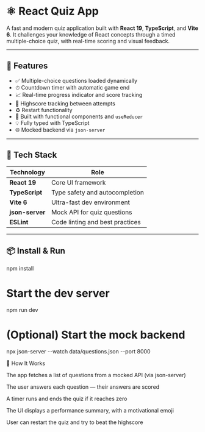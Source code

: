 # ⚛️ React Quiz App

A fast and modern quiz application built with **React 19**, **TypeScript**, and **Vite 6**. It challenges your knowledge of React concepts through a timed multiple-choice quiz, with real-time scoring and visual feedback.

---

## 🚀 Features

- ✅ Multiple-choice questions loaded dynamically
- ⏱ Countdown timer with automatic game end
- 📈 Real-time progress indicator and score tracking
- 🧠 Highscore tracking between attempts
- ♻️ Restart functionality
- 🎯 Built with functional components and `useReducer`
- 💡 Fully typed with TypeScript
- 🌐 Mocked backend via `json-server`

---

## 🧰 Tech Stack

| Technology     | Role                         |
|----------------|------------------------------|
| **React 19**   | Core UI framework            |
| **TypeScript** | Type safety and autocompletion |
| **Vite 6**     | Ultra-fast dev environment   |
| **json-server**| Mock API for quiz questions  |
| **ESLint**     | Code linting and best practices |

---

## 📦 Install & Run

npm install

# Start the dev server
npm run dev

# (Optional) Start the mock backend
npx json-server --watch data/questions.json --port 8000


🧪 How It Works

The app fetches a list of questions from a mocked API (via json-server)

The user answers each question — their answers are scored

A timer runs and ends the quiz if it reaches zero

The UI displays a performance summary, with a motivational emoji

User can restart the quiz and try to beat the highscore

